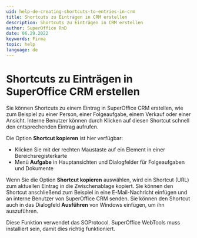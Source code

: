 ```yaml
---
uid: help-de-creating-shortcuts-to-entries-in-crm
title: Shortcuts zu Einträgen in CRM erstellen
description: Shortcuts zu Einträgen in CRM erstellen
author: SuperOffice RnD
date: 06.29.2022
keywords: Firma
topic: help
language: de
---
```


# Shortcuts zu Einträgen in SuperOffice CRM erstellen

Sie können Shortcuts zu einem Eintrag in SuperOffice CRM erstellen, wie zum Beispiel zu einer Person, einer Folgeaufgabe, einem Verkauf oder einer Ansicht. Interne Benutzer können durch Klicken auf diesen Shortcut schnell den entsprechenden Eintrag aufrufen.

Die Option **Shortcut kopieren** ist hier verfügbar:

* Klicken Sie mit der rechten Maustaste auf ein Element in einer Bereichsregisterkarte
* Menü **Aufgabe** in Hauptansichten und Dialogfelder für Folgeaufgaben und Dokumente

Wenn Sie die Option **Shortcut kopieren** auswählen, wird ein Shortcut (URL) zum aktuellen Eintrag in die Zwischenablage kopiert. Sie können den Shortcut anschließend zum Beispiel in eine E-Mail-Nachricht einfügen und an interne Benutzer von SuperOffice CRM senden. Sie können den Shortcut auch in das Dialogfeld **Ausführen** von Windows einfügen, um ihn auszuführen.

Diese Funktion verwendet das SOProtocol. SuperOffice WebTools muss installiert sein, damit dies richtig funktioniert.
